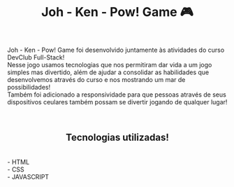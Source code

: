 <h1 align = center> Joh - Ken - Pow! Game 🎮</h1>
<br>
<p> Joh - Ken - Pow! Game foi desenvolvido juntamente às atividades do curso DevClub Full-Stack! <br>
Nesse jogo usamos tecnologias que nos permitiram dar vida a um jogo simples mas divertido, além de ajudar a consolidar as habilidades que desenvolvemos através do curso e nos mostrando um mar de possibilidades! <br>
Também foi adicionado a responsividade para que pessoas através de seus dispositivos ceulares também possam se divertir jogando de qualquer lugar!
</p>
<br>
<h2 align = center> Tecnologias utilizadas! </h2>
<br>
- HTML
<br>
- CSS
<br>
- JAVASCRIPT
<br>
